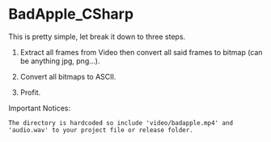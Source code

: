 # BadApple_CSharp

This is pretty simple, let break it down to three steps.
1. Extract all frames from Video then convert all said frames to bitmap (can be anything jpg, png...).

2. Convert all bitmaps to ASCII.

3. Profit.

Important Notices:
```
The directory is hardcoded so include 'video/badapple.mp4' and 'audio.wav' to your project file or release folder.
```

